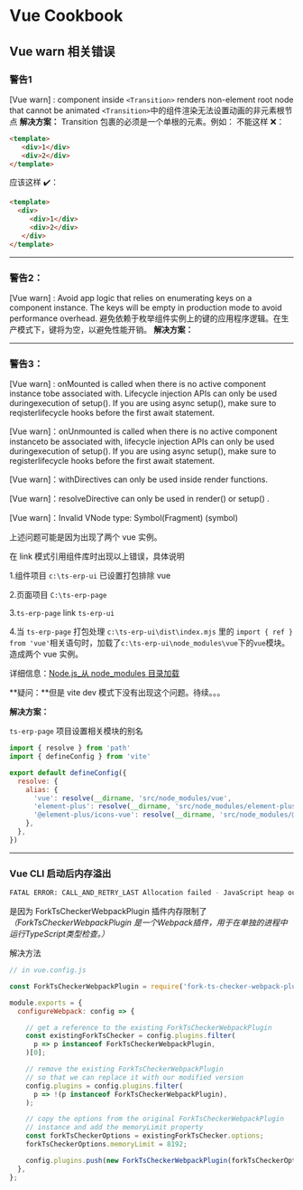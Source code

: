 # Vue Cookbook
## Vue warn 相关错误
### 警告1

[Vue warn] : component inside `<Transition>` renders non-element root node that cannot be animated
`<Transition>`中的组件渲染无法设置动画的非元素根节点
**解决方案：**
Transition 包裹的必须是一个单根的元素。例如：
不能这样 ❌：

``` html
<template>
   <div>1</div>
   <div>2</div>
</template>
```


应该这样 ✔️：

``` html
<template>
  <div>
	 <div>1</div>
	 <div>2</div>
   </div>
</template>
```

---

### 警告2：

[Vue warn] : Avoid app logic that relies on enumerating keys on a component instance. The keys will be empty in production mode to avoid performance overhead.
避免依赖于枚举组件实例上的键的应用程序逻辑。在生产模式下，键将为空，以避免性能开销。
**解决方案：**

---

### 警告3：

[Vue warn] : onMounted is called when there is no active component instance tobe associated with. Lifecycle injection APIs can only be used duringexecution of setup(). If you are using async setup(), make sure to reqisterlifecycle hooks before the first await statement.

[Vue warn]：onUnmounted is called when there is no active component instanceto be associated with, lifecycle injection APIs can only be used duringexecution of setup(). If you are using async setup(), make sure to registerlifecycle hooks before the first await statement.

[Vue warn]：withDirectives can only be used inside render functions.

[Vue warn]：resolveDirective can only be used in render() or setup() .

[Vue warn]：Invalid VNode type: Symbol(Fragment) (symbol)



上述问题可能是因为出现了两个 vue 实例。

在 link 模式引用组件库时出现以上错误，具体说明

1.组件项目 `c:\ts-erp-ui` 已设置打包排除 vue

2.页面项目 `C:\ts-erp-page`

3.`ts-erp-page` link  `ts-erp-ui` 

4.当 `ts-erp-page` 打包处理 `c:\ts-erp-ui\dist\index.mjs` 里的 `import { ref } from 'vue'`相关语句时，加载了`c:\ts-erp-ui\node_modules\vue`下的`vue`模块。造成两个 vue 实例。

详细信息：[Node.js_从 node_modules 目录加载](http://nodejs.cn/api-v16/modules.html#loading-from-node_modules-folders)

**疑问：**但是 vite dev 模式下没有出现这个问题。待续。。。

**解决方案：**

`ts-erp-page` 项目设置相关模块的别名

```javascript
import { resolve } from 'path'
import { defineConfig } from 'vite'

export default defineConfig({
  resolve: {
    alias: {
      'vue': resolve(__dirname, 'src/node_modules/vue',
      'element-plus': resolve(__dirname, 'src/node_modules/element-plus',
      '@element-plus/icons-vue': resolve(__dirname, 'src/node_modules/@element-plus/icons-vue',                
    },
  },
})

```

---

### Vue CLI 启动后内存溢出

```bash
FATAL ERROR: CALL_AND_RETRY_LAST Allocation failed - JavaScript heap out of memory
```

是因为 ForkTsCheckerWebpackPlugin 插件内存限制了 *（ForkTsCheckerWebpackPlugin 是一个Webpack插件，用于在单独的进程中运行TypeScript类型检查。）*

解决方法

```js
// in vue.config.js

const ForkTsCheckerWebpackPlugin = require('fork-ts-checker-webpack-plugin');

module.exports = {
  configureWebpack: config => {

    // get a reference to the existing ForkTsCheckerWebpackPlugin
    const existingForkTsChecker = config.plugins.filter(
      p => p instanceof ForkTsCheckerWebpackPlugin,
    )[0];

    // remove the existing ForkTsCheckerWebpackPlugin
    // so that we can replace it with our modified version
    config.plugins = config.plugins.filter(
      p => !(p instanceof ForkTsCheckerWebpackPlugin),
    );

    // copy the options from the original ForkTsCheckerWebpackPlugin
    // instance and add the memoryLimit property
    const forkTsCheckerOptions = existingForkTsChecker.options;
    forkTsCheckerOptions.memoryLimit = 8192;

    config.plugins.push(new ForkTsCheckerWebpackPlugin(forkTsCheckerOptions));
  },
};
```



